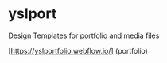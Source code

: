# yslport

Design Templates for portfolio and media files

[https://yslportfolio.webflow.io/] (portfolio)
